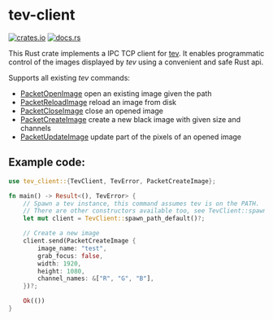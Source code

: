 # tev-client

[![crates.io](https://img.shields.io/crates/v/tev_client)](https://crates.io/crates/tev_client)
[![docs.rs](https://img.shields.io/docsrs/tev_client)](https://docs.rs/tev_client/latest/tev_client/)

<!--
Everything within the cargo-sync-readme comments is autogenerated based on the crate-level docs in lib.rs.
DO NOT EDIT MANUALLY
-->

<!-- cargo-sync-readme start -->

This Rust crate implements a IPC TCP client for [tev](https://github.com/Tom94/tev).
It enables programmatic control of the images displayed by _tev_ using a convenient and safe Rust api.

Supports all existing _tev_ commands:
* [PacketOpenImage](https://docs.rs/tev_client/latest/tev_client/struct.PacketOpenImage.html) open an existing image given the path
* [PacketReloadImage](https://docs.rs/tev_client/latest/tev_client/struct.PacketReloadImage.html) reload an image from disk
* [PacketCloseImage](https://docs.rs/tev_client/latest/tev_client/struct.PacketCloseImage.html) close an opened image
* [PacketCreateImage](https://docs.rs/tev_client/latest/tev_client/struct.PacketCreateImage.html) create a new black image with given size and channels
* [PacketUpdateImage](https://docs.rs/tev_client/latest/tev_client/struct.PacketUpdateImage.html) update part of the pixels of an opened image

## Example code:

```rust
use tev_client::{TevClient, TevError, PacketCreateImage};

fn main() -> Result<(), TevError> {
    // Spawn a tev instance, this command assumes tev is on the PATH.
    // There are other constructors available too, see TevClient::spawn and TevClient::wrap.
    let mut client = TevClient::spawn_path_default()?;

    // Create a new image
    client.send(PacketCreateImage {
        image_name: "test",
        grab_focus: false,
        width: 1920,
        height: 1080,
        channel_names: &["R", "G", "B"],
    })?;

    Ok(())
}
```

<!-- cargo-sync-readme end -->
